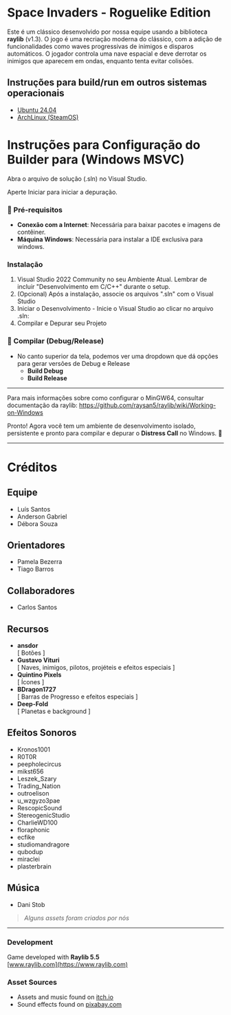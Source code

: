 # Space Invaders - Roguelike Edition

Este é um clássico desenvolvido por nossa equipe usando a biblioteca **raylib** (v1.3). O jogo é uma recriação moderna do clássico, com a adição de funcionalidades como waves progressivas de inimigos e disparos automáticos. O jogador controla uma nave espacial e deve derrotar os inimigos que aparecem em ondas, enquanto tenta evitar colisões.

## Instruções para build/run em outros sistemas operacionais

- [Ubuntu 24.04](Build-Tools/Ubuntu-24.04/README.md)
- [ArchLinux (SteamOS)](Build-Tools/Arch-SteamOS/README.md)

# Instruções para Configuração do Builder para (Windows MSVC)

Abra o arquivo de solução (.sln) no Visual Studio.

Aperte Iniciar para iniciar a depuração.

### 📌 Pré-requisitos

- **Conexão com a Internet**: Necessária para baixar pacotes e imagens de contêiner.
- **Máquina Windows**: Necessária para instalar a IDE exclusiva para windows.

### Instalação

1. Visual Studio 2022 Community no seu Ambiente Atual. Lembrar de incluir "Desenvolvimento em C/C++" durante o setup.
2. (Opcional) Após a instalação, associe os arquivos ".sln" com o Visual Studio
3. Iniciar o Desenvolvimento - Inicie o Visual Studio ao clicar no arquivo .sln:
4. Compilar e Depurar seu Projeto

### 🔧 Compilar (Debug/Release)

- No canto superior da tela, podemos ver uma dropdown que dá opções para gerar versões de Debug e Release
  - **Build Debug**
  - **Build Release**

---

Para mais informações sobre como configurar o MinGW64, consultar documentação da raylib: https://github.com/raysan5/raylib/wiki/Working-on-Windows

Pronto! Agora você tem um ambiente de desenvolvimento isolado, persistente e pronto para compilar e depurar o **Distress Call** no Windows. 🚀

---

# Créditos

## Equipe
- Luís Santos  
- Anderson Gabriel  
- Débora Souza  

## Orientadores
- Pamela Bezerra  
- Tiago Barros  

## Collaboradores
- Carlos Santos  

## Recursos
- **ansdor**  
  [ Botões ]  
- **Gustavo Vituri**  
  [ Naves, inimigos, pilotos, projéteis e efeitos especiais ]  
- **Quintino Pixels**  
  [ Ícones ]  
- **BDragon1727**  
  [ Barras de Progresso e efeitos especiais ]  
- **Deep-Fold**  
  [ Planetas e background ]  

## Efeitos Sonoros
- Kronos1001  
- R0T0R  
- peepholecircus  
- mikst656  
- Leszek_Szary  
- Trading_Nation  
- outroelison  
- u_wzgyzo3pae  
- RescopicSound  
- StereogenicStudio  
- CharlieWD100  
- floraphonic  
- ecfike  
- studiomandragore  
- qubodup  
- miraclei  
- plasterbrain  

## Música
- Dani Stob  

> *Alguns assets foram criados por nós*  

---

### Development
Game developed with **Raylib 5.5**  
[www.raylib.com](https://www.raylib.com)  

### Asset Sources
- Assets and music found on [itch.io](https://itch.io)  
- Sound effects found on [pixabay.com](https://pixabay.com)  